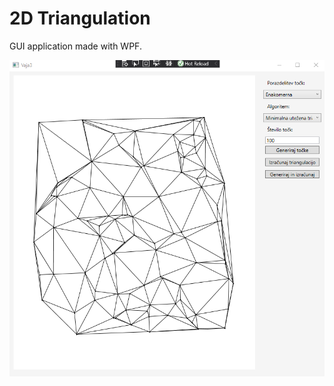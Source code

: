 # 2D Triangulation
GUI application made with WPF. 

![test](https://github.com/blebla25/triangulation/blob/main/Screenshot_1.png)
